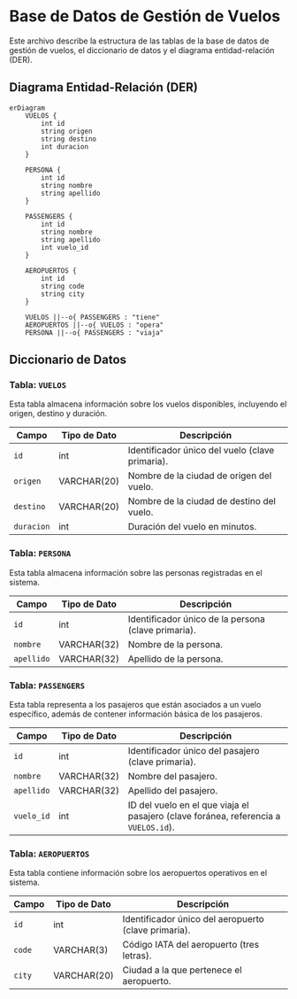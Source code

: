 # Base de Datos de Gestión de Vuelos

Este archivo describe la estructura de las tablas de la base de datos de gestión de vuelos, el diccionario de datos y el diagrama entidad-relación (DER).

## Diagrama Entidad-Relación (DER)

```mermaid
erDiagram
    VUELOS {
        int id
        string origen
        string destino
        int duracion
    }

    PERSONA {
        int id
        string nombre
        string apellido
    }

    PASSENGERS {
        int id
        string nombre
        string apellido
        int vuelo_id
    }

    AEROPUERTOS {
        int id
        string code
        string city
    }

    VUELOS ||--o{ PASSENGERS : "tiene"
    AEROPUERTOS ||--o{ VUELOS : "opera"
    PERSONA ||--o{ PASSENGERS : "viaja"

```

## Diccionario de Datos

### Tabla: `VUELOS`

Esta tabla almacena información sobre los vuelos disponibles, incluyendo el origen, destino y duración.

| Campo       | Tipo de Dato | Descripción                                             |
|-------------|--------------|---------------------------------------------------------|
| `id`        | int      | Identificador único del vuelo (clave primaria).         |
| `origen`    | VARCHAR(20)       | Nombre de la ciudad de origen del vuelo.                |
| `destino`   | VARCHAR(20)       | Nombre de la ciudad de destino del vuelo.               |
| `duracion`  | int      | Duración del vuelo en minutos.                          |

### Tabla: `PERSONA`

Esta tabla almacena información sobre las personas registradas en el sistema.

| Campo       | Tipo de Dato | Descripción                                             |
|-------------|--------------|---------------------------------------------------------|
| `id`        | int      | Identificador único de la persona (clave primaria).     |
| `nombre`    | VARCHAR(32)       | Nombre de la persona.                                   |
| `apellido`  | VARCHAR(32)       | Apellido de la persona.                                 |

### Tabla: `PASSENGERS`

Esta tabla representa a los pasajeros que están asociados a un vuelo específico, además de contener información básica de los pasajeros.

| Campo       | Tipo de Dato | Descripción                                             |
|-------------|--------------|---------------------------------------------------------|
| `id`        | int      | Identificador único del pasajero (clave primaria).      |
| `nombre`    | VARCHAR(32)       | Nombre del pasajero.                                    |
| `apellido`  | VARCHAR(32)      | Apellido del pasajero.                                  |
| `vuelo_id`  | int      | ID del vuelo en el que viaja el pasajero (clave foránea, referencia a `VUELOS.id`). |

### Tabla: `AEROPUERTOS`

Esta tabla contiene información sobre los aeropuertos operativos en el sistema.

| Campo       | Tipo de Dato | Descripción                                             |
|-------------|--------------|---------------------------------------------------------|
| `id`        | int      | Identificador único del aeropuerto (clave primaria).    |
| `code`      | VARCHAR(3)       | Código IATA del aeropuerto (tres letras).               |
| `city`      | VARCHAR(20)       | Ciudad a la que pertenece el aeropuerto.                |
